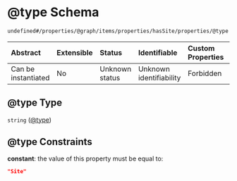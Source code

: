# @type Schema

```txt
undefined#/properties/@graph/items/properties/hasSite/properties/@type
```



| Abstract            | Extensible | Status         | Identifiable            | Custom Properties | Additional Properties | Access Restrictions | Defined In                                                                     |
| :------------------ | :--------- | :------------- | :---------------------- | :---------------- | :-------------------- | :------------------ | :----------------------------------------------------------------------------- |
| Can be instantiated | No         | Unknown status | Unknown identifiability | Forbidden         | Allowed               | none                | [ndl-isil.schema.json*](../../out/ndl-isil.schema.json "open original schema") |

## @type Type

`string` ([@type](ndl-isil-properties-json-ld-graph-organization-properties-hassite-properties-type.md))

## @type Constraints

**constant**: the value of this property must be equal to:

```json
"Site"
```
